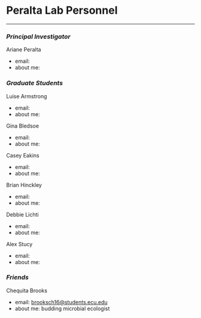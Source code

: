 # Peralta Lab Personnel
---

### _Principal Investigator_

Ariane Peralta

+ email:
+ about me:


### _Graduate Students_

Luise Armstrong

+ email:
+ about me:

Gina Bledsoe

+ email:
+ about me:

Casey Eakins

+ email:
+ about me:

Brian Hinckley

+ email:
+ about me:

Debbie Lichti

+ email:
+ about me:

Alex Stucy

+ email:
+ about me:

### _Friends_

Chequita Brooks

+ email: brooksch16@students.ecu.edu
+ about me: budding microbial ecologist
